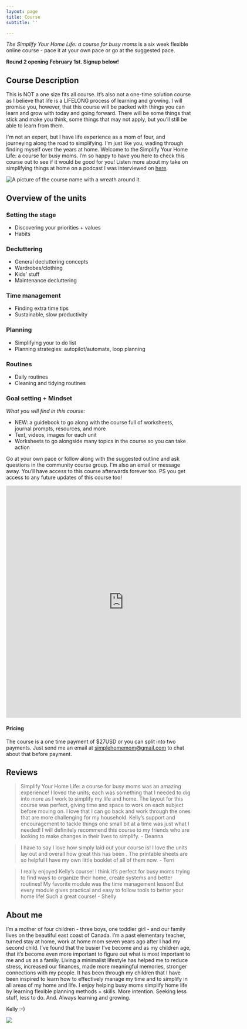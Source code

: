 ```yaml
---
layout: page
title: Course
subtitle: ''

---
```

_The Simplify Your Home Life: a course for busy moms_ is a six week flexible online course - pace it at your own pace or go at the suggested pace.

**Round 2 opening February 1st. Signup below!**

## Course Description

This is NOT a one size fits all course. It’s also not a one-time solution course as I believe that life is a LIFELONG process of learning and growing. I will promise you, however, that this course will be packed with things you can learn and grow with today and going forward. There will be some things that stick and make you think, some things that may not apply, but you’ll still be able to learn from them.

I'm not an expert, but I have life experience as a mom of four, and journeying along the road to simplifying. I’m just like you, wading through finding myself over the years at home. Welcome to the Simplify Your Home Life: a course for busy moms. I’m so happy to have you here to check this course out to see if it would be good for you! Listen more about my take on simplifying things at home on a podcast I was interviewed on [here](https://www.stitcher.com/show/make-joy-normal-cozy-homeschooling/episode/keeping-it-simple-an-interview-with-kelly-79787253).

![A picture of the course name with a wreath around it.](/uploads/143711566_168124874776024_169296773630613994_n.jpg "Simplify Your Home Life: a Course for Busy Moms.")

## Overview of the units

### Setting the stage

* Discovering your priorities + values
* Habits

### Decluttering

* General decluttering concepts
* Wardrobes/clothing
* Kids' stuff
* Maintenance decluttering

### Time management

* Finding extra time tips
* Sustainable, slow productivity

### Planning

* Simplifying your to do list
* Planning strategies: autopilot/automate, loop planning

### Routines

* Daily routines
* Cleaning and tidying routines

### Goal setting + Mindset

_What you will find in this course:_

* NEW: a guidebook to go along with the course full of worksheets, journal prompts, resources, and more
* Text, videos, images for each unit
* Worksheets to go alongside many topics in the course so you can take action

Go at your own pace or follow along with the suggested outline and ask questions in the community course group. I'm also an email or message away. You’ll have access to this course afterwards forever too. PS you get access to any future updates of this course too!

<iframe src="https://docs.google.com/forms/d/e/1FAIpQLSdW98wCbIUsUbv4EPGEZ5PJFwwgL2hm5wZr6gOIMX6g-qM3Iw/viewform?embedded=true" width="640" height="633" frameborder="0" marginheight="0" marginwidth="0">Loading…</iframe>

#### Pricing

The course is a one time payment of $27USD or you can split into two payments. Just send me an email at [simplehomemom@gmail.com](mailto:simplehomemom@gmail.com) to chat about that before payment.

## Reviews

> Simplify Your Home Life: a course for busy moms was an amazing experience! I loved the units; each was something that I needed to dig into more as I work to simplify my life and home. The layout for this course was perfect, giving time and space to work on each subject before moving on. I love that I can go back and work through the ones that are more challenging for my household. Kelly’s support and encouragement to tackle things one small bit at a time was just what I needed! I will definitely recommend this course to my friends who are looking to make changes in their lives to simplify. - Deanna

> I have to say I love how simply laid out your course is! I love the units lay out and overall how great this has been . The printable sheets are so helpful I have my own little booklet of all of them now. - Terri

> I really enjoyed Kelly’s course! I think it’s perfect for busy moms trying to find ways to organize their home, create systems and better routines! My favorite module was the time management lesson! But every module gives practical and easy to follow tools to better your home life! Such a great course! - Shelly

## About me

I’m a mother of four children - three boys, one toddler girl - and our family lives on the beautiful east coast of Canada. I’m a past elementary teacher, turned stay at home, work at home mom seven years ago after I had my second child. I’ve found that the busier I’ve become and as my children age, that it’s become even more important to figure out what is most important to me and us as a family. Living a minimalist lifestyle has helped me to reduce stress, increased our finances, made more meaningful memories, stronger connections with my people. It has been through my children that I have been inspired to learn how to effectively manage my time and to simplify in all areas of my home and life. I enjoy helping busy moms simplify home life by learning flexible planning methods + skills. More intention. Seeking less stuff, less to do. And. Always learning and growing.

Kelly :-)

![](/uploads/headshot.jpg)